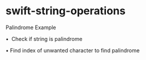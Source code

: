 # swift-string-operations

Palindrome Example

•  Check if string is palindrome

•  Find index of unwanted character to find palindrome 
